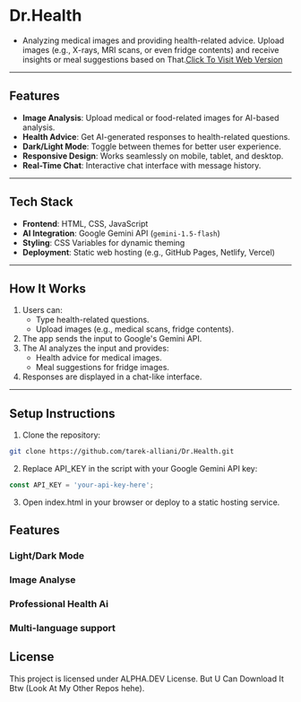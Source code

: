 # Dr.Health
- Analyzing medical images and providing health-related advice. Upload images (e.g., X-rays, MRI scans, or even fridge contents) and receive insights or meal suggestions based on That.[Click To Visit Web Version](https://tarek-alliani.github.io/Dr.Health)

---

## Features
- **Image Analysis**: Upload medical or food-related images for AI-based analysis.
- **Health Advice**: Get AI-generated responses to health-related questions.
- **Dark/Light Mode**: Toggle between themes for better user experience.
- **Responsive Design**: Works seamlessly on mobile, tablet, and desktop.
- **Real-Time Chat**: Interactive chat interface with message history.

---

## Tech Stack
- **Frontend**: HTML, CSS, JavaScript
- **AI Integration**: Google Gemini API (`gemini-1.5-flash`)
- **Styling**: CSS Variables for dynamic theming
- **Deployment**: Static web hosting (e.g., GitHub Pages, Netlify, Vercel)

---

## How It Works
1. Users can:
   - Type health-related questions.
   - Upload images (e.g., medical scans, fridge contents).
2. The app sends the input to Google's Gemini API.
3. The AI analyzes the input and provides:
   - Health advice for medical images.
   - Meal suggestions for fridge images.
4. Responses are displayed in a chat-like interface.

---

## Setup Instructions
1. Clone the repository:
```bash
git clone https://github.com/tarek-alliani/Dr.Health.git
```
2. Replace API_KEY in the script with your Google Gemini API key:
```javascript
const API_KEY = 'your-api-key-here';
```
3. Open index.html in your browser or deploy to a static hosting service.

## Features
### Light/Dark Mode
### Image Analyse
### Professional Health Ai
### Multi-language support

## License
This project is licensed under ALPHA.DEV License. But U Can Download It Btw (Look At My Other Repos hehe).
